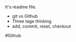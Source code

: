 It's readme file.


* git vs Github
* Three tage thinking
* add, commit, reset, checkout


    
#Github
